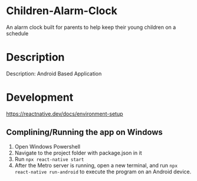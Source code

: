 # Children-Alarm-Clock

An alarm clock built for parents to help keep their young children on a schedule

# Description
Description: Android Based Application

# Development
https://reactnative.dev/docs/environment-setup

## Complining/Running the app on Windows
1) Open Windows Powershell
2) Navigate to the project folder with package.json in it
3) Run `npx react-native start`
4) After the Metro server is running, open a new terminal, and run `npx react-native run-android` to execute the program on an Android device.
